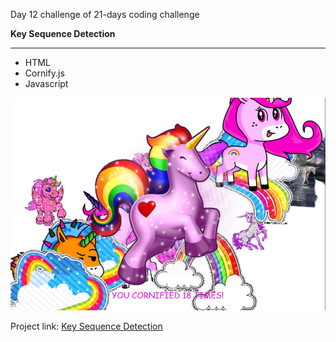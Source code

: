 
Day 12 challenge of 21-days coding challenge

**Key Sequence Detection**
****

* HTML
* Cornify.js
* Javascript

![Day 12 Challenge](./keydetection.jpg "Slide In")


Project link: [Key Sequence Detection](https://smtoyedeji.github.io/keysequence/)


